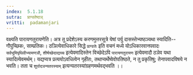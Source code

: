 ```yaml
---
index:  5.1.18
sutra:  प्राग्वतेष्ठञ्
vritti:  padamanjari
---
```


वक्ष्यति पारायणतुरायणेति। अत्र तु प्रदेशेऽस्य करणमुत्तरसूत्रे येषां पर्यु दासस्तेभ्यष्ठञ्यथा स्यादिति--गौपुच्छिकः, साम्प्रतिकः। ठञित्येवाधिकारे सिद्धे `प्राग्वतेः` इति वचनं मध्ये योऽधिकारवानपवादः `सर्वभूमिपृथिवीभ्यामणञौ`, `शीर्षच्छेदाद्यच्च` इत्येवमादिस्तेन विच्छेदेऽपि `पारायणतुरायण` इत्येवमादौ ठञेव यथा स्यादित्येवमर्थम्। यद्यप्यत्र प्रत्ययोऽवधित्वेन गृहीतः, तथाप्यर्थेष्वेवोपतिष्ठते, न तु प्रकृतिषु; तेनापवादविषये न भवति। तता च `शूर्पादञन्यतरस्याम्` इत्यन्यतरस्यांग्रहणमर्थवद्भवति ।।

